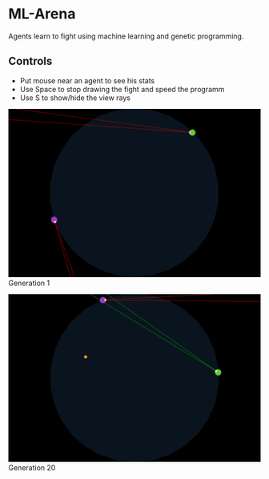 # ML-Arena
 Agents learn to fight using machine learning and genetic programming.

## Controls

- Put mouse near an agent to see his stats
- Use Space to stop drawing the fight and speed the programm
- Use S to show/hide the view rays

![](res/gen0.PNG)
Generation 1

![](res/gen20.PNG)
Generation 20